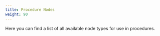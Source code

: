 ```yaml
---
title: Procedure Nodes
weight: 90
---
```


Here you can find a list of all available node types for use in procedures.
